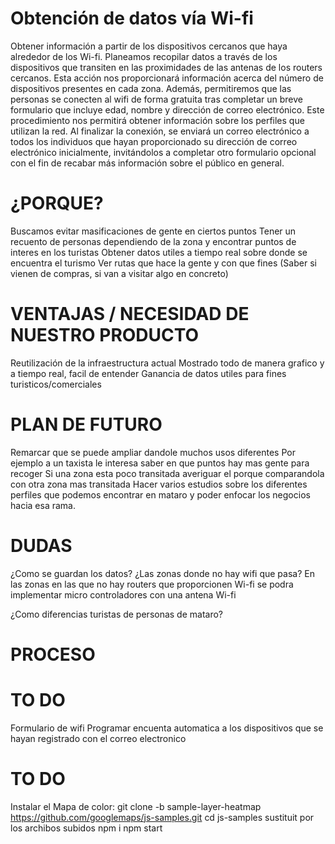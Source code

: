 # Obtención de datos vía Wi-fi
Obtener información a partir de los dispositivos cercanos que haya alrededor de los Wi-fi.
Planeamos recopilar datos a través de los dispositivos que transiten en las proximidades de las antenas de los routers cercanos. Esta acción nos proporcionará información acerca del número de dispositivos presentes en cada zona. Además, permitiremos que las personas se conecten al wifi de forma gratuita tras completar un breve formulario que incluye edad, nombre y dirección de correo electrónico. Este procedimiento nos permitirá obtener información sobre los perfiles que utilizan la red. Al finalizar la conexión, se enviará un correo electrónico a todos los individuos que hayan proporcionado su dirección de correo electrónico inicialmente, invitándolos a completar otro formulario opcional con el fin de recabar más información sobre el público en general.

# ¿PORQUE?
Buscamos evitar masificaciones de gente en ciertos puntos
Tener un recuento de personas dependiendo de la zona y encontrar puntos de interes en los turistas
Obtener datos utiles a tiempo real sobre donde se encuentra el turismo
Ver rutas que hace la gente y con que fines (Saber si vienen de compras, si van a visitar algo en concreto)

# VENTAJAS / NECESIDAD DE NUESTRO PRODUCTO
Reutilización de la infraestructura actual
Mostrado todo de manera grafico y a tiempo real, facil de entender
Ganancia de datos utiles para fines turisticos/comerciales


# PLAN DE FUTURO
Remarcar que se puede ampliar dandole muchos usos diferentes
Por ejemplo a un taxista le interesa saber en que puntos hay mas gente para recoger
Si una zona esta poco transitada averiguar el porque comparandola con otra zona mas transitada
Hacer varios estudios sobre los diferentes perfiles que podemos encontrar en mataro y poder enfocar los negocios hacia esa rama.

# DUDAS
¿Como se guardan los datos?
¿Las zonas donde no hay wifi que pasa?
En las zonas en las que no hay routers que proporcionen Wi-fi se podra implementar micro controladores con una antena Wi-fi

¿Como diferencias turistas de personas de mataro?


# PROCESO


# TO DO
Formulario de wifi
Programar encuenta automatica a los dispositivos que se hayan registrado con el correo electronico

# TO DO
Instalar el Mapa de color:
  git clone -b sample-layer-heatmap https://github.com/googlemaps/js-samples.git
  cd js-samples
  sustituit por los archibos subidos
  npm i
  npm start
